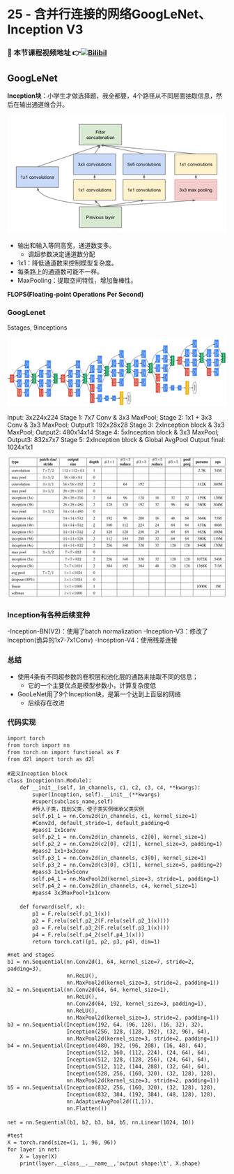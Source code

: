 # 25 - 含并行连接的网络GoogLeNet、Inception V3

### 🎦 本节课程视频地址 👉[![Bilibil](https://i2.hdslb.com/bfs/archive/537f10ce693bd7113b4eba116e64ec4ab443039d.jpg@640w_400h_100Q_1c.webp)](https://www.bilibili.com/video/BV1b5411g7Xo)
## GoogLeNet

**Inception块**：小学生才做选择题，我全都要，4个路径从不同层面抽取信息，然后在输出通道维合并。

![](\Images/Screenshot-from-2018-10-17-11-14-10.png)

- 输出和输入等同高宽，通道数变多。
  - 调超参数决定通道数分配 
- 1x1：降低通道数来控制模型复杂度。
- 每条路上的通道数可能不一样。
- MaxPooling：提取空间特性，增加鲁棒性。

**FLOPS(Floating-point Operations Per Second)**

### GoogLenet

5stages, 9inceptions

![](\Images/1__rCyzi7fQzc_Q1gCqSLM1g.png)

Input: 3x224x224
Stage 1: 7x7 Conv & 3x3 MaxPool;
Stage 2: 1x1 + 3x3 Conv & 3x3 MaxPool;
Output1: 192x28x28
Stage 3: 2xInception block & 3x3 MaxPool;
Output2: 480x14x14
Stage 4: 5xInception block & 3x3 MaxPool;
Output3: 832x7x7 
Stage 5: 2xInception block & Global AvgPool
Output final: 1024x1x1

![](\Images/1_WfKerFhMvUGti7MWVQ81XQ.png)

### Inception有各种后续变种

-Inception-BN(V2)：使用了batch normalization
-Inception-V3：修改了Inception(诡异的1x7-7x1Conv)
-Inception-V4：使用残差连接

### 总结

- 使用4条有不同超参数的卷积层和池化层的通路来抽取不同的信息；
  - 它的一个主要优点是模型参数小，计算复杂度低
- GooLeNet用了9个Inception块，是第一个达到上百层的网络
  - 后续存在改进

### 代码实现

```
import torch
from torch import nn
from torch.nn import functional as F
from d2l import torch as d2l

#定义Inception block
class Inception(nn.Module):
    def __init__(self, in_channels, c1, c2, c3, c4, **kwargs):
        super(Inception, self).__init__(**kwargs)
        #super(subclass_name,self)
        #传入子类，找到父类，使子类实例继承父类实例
        self.p1_1 = nn.Conv2d(in_channels, c1, kernel_size=1)
        #Conv2d, default_stride=1, default_padding=0
        #pass1 1x1conv
        self.p2_1 = nn.Conv2d(in_channels, c2[0], kernel_size=1)
        self.p2_2 = nn.Conv2d(c2[0], c2[1], kernel_size=3, padding=1)
        #pass2 1x1+3x3conv
        self.p3_1 = nn.Conv2d(in_channels, c3[0], kernel_size=1)
        self.p3_2 = nn.Conv2d(c3[0], c3[1], kernel_size=5, padding=2)
        #pass3 1x1+5x5conv
        self.p4_1 = nn.MaxPool2d(kernel_size=3, stride=1, padding=1)
        self.p4_2 = nn.Conv2d(in_channels, c4, kernel_size=1)
        #pass4 3x3MaxPool+1x1conv
        
    def forward(self, x):
        p1 = F.relu(self.p1_1(x))
        p2 = F.relu(self.p2_2(F.relu(self.p2_1(x))))
        p3 = F.relu(self.p3_2(F.relu(self.p3_1(x))))
        p4 = F.relu(self.p4_2(self.p4_1(x)))
        return torch.cat((p1, p2, p3, p4), dim=1)
```
```
#net and stages
b1 = nn.Sequential(nn.Conv2d(1, 64, kernel_size=7, stride=2, padding=3),
                   nn.ReLU(),
                   nn.MaxPool2d(kernel_size=3, stride=2, padding=1))
b2 = nn.Sequential(nn.Conv2d(64, 64, kernel_size=1),
                   nn.ReLU(),
                   nn.Conv2d(64, 192, kernel_size=3, padding=1),
                   nn.ReLU(),
                   nn.MaxPool2d(kernel_size=3, stride=2, padding=1))
b3 = nn.Sequential(Inception(192, 64, (96, 128), (16, 32), 32),
                   Inception(256, 128, (128, 192), (32, 96), 64),
                   nn.MaxPool2d(kernel_size=3, stride=2, padding=1))
b4 = nn.Sequential(Inception(480, 192, (96, 208), (16, 48), 64),
                   Inception(512, 160, (112, 224), (24, 64), 64),
                   Inception(512, 128, (128, 256), (24, 64), 64),
                   Inception(512, 112, (144, 288), (32, 64), 64),
                   Inception(528, 256, (160, 320), (32, 128), 128),
                   nn.MaxPool2d(kernel_size=3, stride=2, padding=1))
b5 = nn.Sequential(Inception(832, 256, (160, 320), (32, 128), 128),
                   Inception(832, 384, (192, 384), (48, 128), 128),
                   nn.AdaptiveAvgPool2d((1,1)),
                   nn.Flatten())

net = nn.Sequential(b1, b2, b3, b4, b5, nn.Linear(1024, 10))
```

```
#test
X = torch.rand(size=(1, 1, 96, 96))
for layer in net:
    X = layer(X)
    print(layer.__class__.__name__,'output shape:\t', X.shape)
```